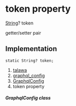
<div>

# token property

</div>


[String](https://api.flutter.dev/flutter/dart-core/String-class.html)?
token


getter/setter pair




## Implementation

``` language-dart
static String? token;
```







1.  [talawa](../../index.md)
2.  [graphql_config](../../services_graphql_config/)
3.  [GraphqlConfig](../../services_graphql_config/GraphqlConfig-class.md)
4.  token property

##### GraphqlConfig class







